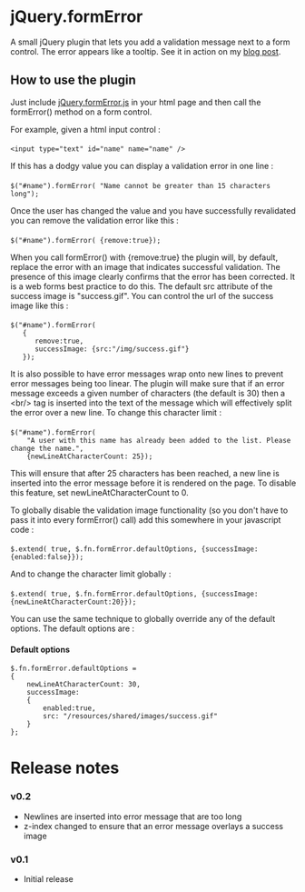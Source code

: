 # jQuery.formError

A small jQuery plugin that lets you add a validation message next to a form control. The error appears like a tooltip. See it in action on my [blog post](http://www.garethelms.org/2012/01/jquery-form-error-plugin/).

## How to use the plugin

Just include [jQuery.formError.js](https://github.com/GarethElms/jQuery.formError/blob/master/jquery.formError.js) in your html page and then call the formError() method on a form control.

For example, given a html input control :

####
	<input type="text" id="name" name="name" />

If this has a dodgy value you can display a validation error in one line :

####
	$("#name").formError( "Name cannot be greater than 15 characters long");

Once the user has changed the value and you have successfully revalidated you can remove the validation error like this :

####
	$("#name").formError( {remove:true});

When you call formError() with {remove:true} the plugin will, by default, replace the error with an image that indicates successful validation. The presence of this image clearly confirms that the error has been corrected. It is a web forms best practice to do this. The default src attribute of the success image is "success.gif". You can control the url of the success image like this :

####
	$("#name").formError(
	   {
	      remove:true,
	      successImage: {src:"/img/success.gif"}
	   });

It is also possible to have error messages wrap onto new lines to prevent error messages being too linear. The plugin will make sure that if an error message exceeds a given number of characters (the default is 30) then a &lt;br/&gt; tag is inserted into the text of the message which will effectively split the error over a new line. To change this character limit :

####
	$("#name").formError(
		"A user with this name has already been added to the list. Please change the name.",
		{newLineAtCharacterCount: 25});

This will ensure that after 25 characters has been reached, a new line is inserted into the error message before it is rendered on the page. To disable this feature, set newLineAtCharacterCount to 0.

To globally disable the validation image functionality (so you don't have to pass it into every formError() call) add this somewhere in your javascript code :

####
	$.extend( true, $.fn.formError.defaultOptions, {successImage:{enabled:false}});

And to change the character limit globally :

####
	$.extend( true, $.fn.formError.defaultOptions, {successImage:{newLineAtCharacterCount:20}});

You can use the same technique to globally override any of the default options. The default options are :

#### Default options
	$.fn.formError.defaultOptions =
	{
		newLineAtCharacterCount: 30,
		successImage:
		{
			enabled:true,
			src: "/resources/shared/images/success.gif"
		}
	};

# Release notes

### v0.2
* Newlines are inserted into error message that are too long
* z-index changed to ensure that an error message overlays a success image

### v0.1
* Initial release